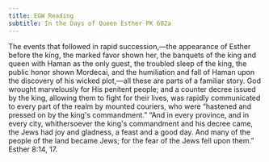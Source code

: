 ```yaml
---
title: EGW Reading
subtitle: In the Days of Queen Esther PK 602a
---
```


The events that followed in rapid succession,—the appearance of Esther before the king, the marked favor shown her, the banquets of the king and queen with Haman as the only guest, the troubled sleep of the king, the public honor shown Mordecai, and the humiliation and fall of Haman upon the discovery of his wicked plot,—all these are parts of a familiar story. God wrought marvelously for His penitent people; and a counter decree issued by the king, allowing them to fight for their lives, was rapidly communicated to every part of the realm by mounted couriers, who were “hastened and pressed on by the king's commandment.” “And in every province, and in every city, whithersoever the king's commandment and his decree came, the Jews had joy and gladness, a feast and a good day. And many of the people of the land became Jews; for the fear of the Jews fell upon them.” Esther 8:14, 17.